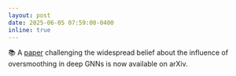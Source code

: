 ```yaml
---
layout: post
date: 2025-06-05 07:59:00-0400
inline: true
---
```


📚 A [paper](https://arxiv.org/abs/2506.04653) challenging the widespread belief about the influence of oversmoothing in deep GNNs is now available on arXiv.